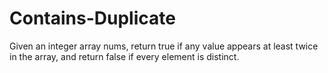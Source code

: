 # Contains-Duplicate

Given an integer array nums, return true if any value appears at least twice in the array, and return false if every element is distinct.

